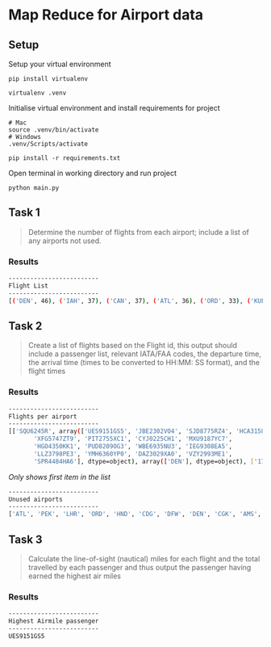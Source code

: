 # Map Reduce for Airport data

## Setup 
Setup your virtual environment
```
pip install virtualenv

virtualenv .venv
```
Initialise virtual environment and install requirements for project
```
# Mac
source .venv/bin/activate
# Windows
.venv/Scripts/activate

pip install -r requirements.txt
```
Open terminal in working directory and run project
```
python main.py
```

## Task 1
> Determine the number of flights from each airport; include a list of any airports not used.
### Results
```bash
-------------------------
Flight List
-------------------------
[('DEN', 46), ('IAH', 37), ('CAN', 37), ('ATL', 36), ('ORD', 33), ('KUL', 33), ('CGK', 27), ('JFK', 25), ('LHR', 25), ('CLT', 21), ('CDG', 21), ('PVG', 20), ('LAS', 17), ('BKK', 17), ('AMS', 15), ('FCO', 15), ('MUC', 14), ('MAD', 13), ('PEK', 13), ('HND', 13), ('MIA', 11), ('DFW', 11)]
```
## Task 2
> Create a list of flights based on the Flight id, this output should include a passenger list, relevant IATA/FAA codes, the departure time, the arrival time (times to be converted to HH:MM: SS format), and the flight times
### Results
```bash
-------------------------
Flights per airport
-------------------------
[['SQU6245R', array(['UES9151GS5', 'JBE2302VO4', 'SJD8775RZ4', 'HCA3158QA6',
       'XFG5747ZT9', 'PIT2755XC1', 'CYJ0225CH1', 'MXU9187YC7',
       'HGO4350KK1', 'PUD8209OG3', 'WBE6935NU3', 'IEG9308EA5',
       'LLZ3798PE3', 'YMH6360YP0', 'DAZ3029XA0', 'VZY2993ME1',
       'SPR4484HA6'], dtype=object), array(['DEN'], dtype=object), ['17:14:20'], ['10:43:20'], ['18:29:00']]]
```
*Only shows first item in the list*
```bash
-------------------------
Unused airports
-------------------------
['ATL', 'PEK', 'LHR', 'ORD', 'HND', 'CDG', 'DFW', 'DEN', 'CGK', 'AMS', 'MAD', 'BKK', 'JFK', 'CAN', 'LAS', 'PVG', 'IAH', 'CLT', 'MIA', 'MUC', 'KUL', 'FCO']
```
## Task 3
> Calculate the line-of-sight (nautical) miles for each flight and the total travelled by each passenger and thus output the passenger having earned the highest air miles
### Results
```bash
-------------------------
Highest Airmile passenger
-------------------------
UES9151GS5
```

